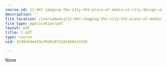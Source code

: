 ```yaml
---
course_id: 11-947-imaging-the-city-the-place-of-media-in-city-design-and-development-fall-1998
description: ''
file_location: /coursemedia/11-947-imaging-the-city-the-place-of-media-in-city-design-and-development-fall-1998/3149e5ded19af020c6f22da1b8e31616_1.pdf
file_type: application/pdf
layout: pdf
title: 1.pdf
type: course
uid: 3149e5ded19af020c6f22da1b8e31616

---
```

None